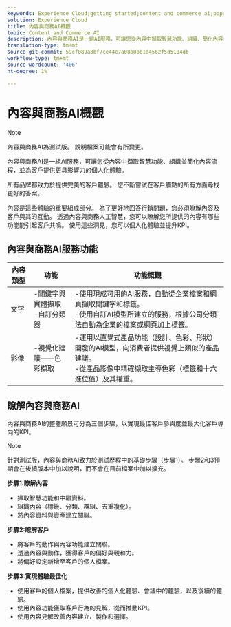 ```yaml
---
keywords: Experience Cloud;getting started;content and commerce ai;popular topics;Intelligent Services;ccai
solution: Experience Cloud
title: 內容與商務AI概觀
topic: Content and Commerce AI
description: 內容與商務AI是一組AI服務，可讓您從內容中擷取智慧功能、組織、簡化內容流程，並為客戶提供更具影響力的個人化體驗。
translation-type: tm+mt
source-git-commit: 59cf089a8bf7ce44e7a08b0bb1d4562f5d5104db
workflow-type: tm+mt
source-wordcount: '406'
ht-degree: 1%

---
```



<!--

NOTE to writer: "Intelligent Services" is not a valid solution value. Log a UGP bug if you think it should be added.

-->

# 內容與商務AI概觀

>[!NOTE]
>
>內容與商務AI為測試版。 說明檔案可能會有所變更。

內容與商務AI是一組AI服務，可讓您從內容中擷取智慧功能、組織並簡化內容流程，並為客戶提供更具影響力的個人化體驗。

所有品牌都致力於提供完美的客戶體驗。 您不斷嘗試在客戶觸點的所有方面尋找更好的答案。

內容是這些體驗的重要組成部分。 為了更好地回答行銷問題，您必須瞭解內容及客戶與其的互動。 透過內容與商務人工智慧，您可以瞭解您所提供的內容有哪些功能能引起客戶共鳴。 使用這些洞見，您可以個人化體驗並提升KPI。

## 內容與商務AI服務功能

| 內容類型 | 功能 | 功能概觀 |
| --- | --- | --- |
| 文字 | -關鍵字與實體擷取 <br>-自訂分類器 | -使用現成可用的AI服務，自動從企業檔案和網頁擷取關鍵字和標籤。 <br> -使用自訂AI模型所建立的服務，根據公司分類法自動為企業的檔案或網頁加上標籤。 |
| 影像 | -視覺化建 <br> 議——色彩擷取 | -運用以直覺式產品功能（設計、色彩、形狀）開發的AI模型，向消費者提供視覺上類似的產品建議。 <br> -從產品影像中精確擷取主導色彩（標籤和十六進位值）及其權重。 |

## 瞭解內容與商務AI

內容與商務AI的整體願景可分為三個步驟，以實現最佳客戶參與度並最大化客戶導向的KPI。

>[!NOTE]
>
>針對測試版，內容與商務AI致力於測試歷程中的基礎步驟（步驟1）。 步驟2和3預期會在後續版本中加以說明，而不會在目前檔案中加以擴充。

**步驟1:瞭解內容**
- 擷取智慧功能和中繼資料。
- 組織內容（標籤、分類、群組、去重複化）。
- 將內容資料與資產建立關聯。

**步驟2:瞭解客戶**
- 將客戶的動作與內容功能建立關聯。
- 透過內容與動作，獲得客戶的偏好與親和力。
- 將偏好設定新增至客戶的個人檔案。

**步驟3:實現體驗最佳化**
- 使用客戶的個人檔案，提供改善的個人化體驗、會議中的體驗，以及後續的體驗。
- 使用內容功能獲取客戶行為的見解，從而推動KPI。
- 使用內容見解改善內容建立、製作和選擇。

